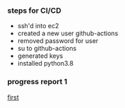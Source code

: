 ### steps for CI/CD
- ssh'd into ec2
- created a new user github-actions
- removed password for user
- su to github-actions
- generated keys
- installed python3.8


### progress report 1
[first](progress_1.png)

